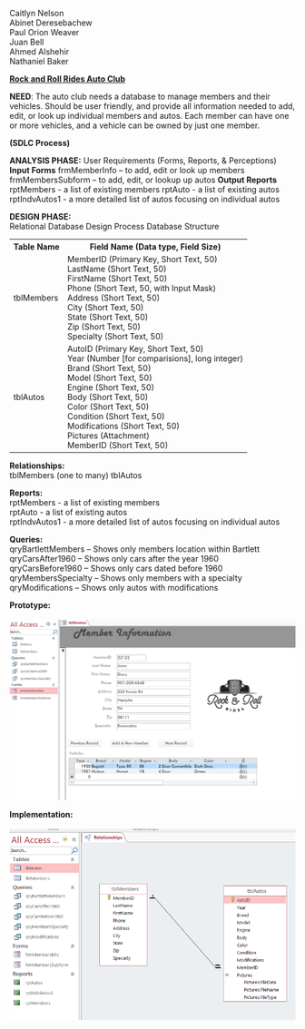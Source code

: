 Caitlyn Nelson<br>
Abinet Deresebachew<br>
Paul Orion Weaver<br>
Juan Bell<br>
Ahmed Alshehir<br>
Nathaniel Baker<br>

<div style="text-decoration: underline;"><strong>Rock and Roll Rides Auto Club</strong></div>

<strong>NEED</strong>: The auto club needs a database to manage members and their vehicles. Should be user friendly, and provide all information needed to add, edit, or look up individual members and autos. Each member can have one or more vehicles, and a vehicle can be owned by just one member.

<strong>(SDLC Process)</strong>

<strong>ANALYSIS PHASE:</strong> User Requirements (Forms, Reports, & Perceptions)
<strong>Input Forms</strong>
frmMemberInfo – to add, edit or look up members
frmMembersSubform – to add, edit, or lookup up autos
<strong>Output Reports</strong>
rptMembers - a list of existing members
rptAuto - a list of existing autos
rptIndvAutos1 - a more detailed list of autos focusing on individual autos<br>

<strong>DESIGN PHASE:</strong><br>Relational Database Design Process Database Structure<br>


<table>
	<tr>
		<th>Table Name</th>
		<th>Field Name (Data type, Field Size)</th>
	</tr>
	<tr>
		<td>tblMembers</td>
		<td>MemberID (Primary Key, Short Text, 50)<br>
			LastName (Short Text, 50)<br>
			FirstName (Short Text, 50)<br>
			Phone (Short Text, 50, with Input Mask)<br>
			Address (Short Text, 50)<br>
			City (Short Text, 50)<br>
			State (Short Text, 50)<br>
			Zip (Short Text, 50)<br>
			Specialty (Short Text, 50)<br>
		</td>
	</tr>
	<tr>
		<td>tblAutos</td>
		<td>AutoID (Primary Key, Short Text, 50)<br>
			Year (Number [for comparisions], long integer)<br>
			Brand (Short Text, 50)<br>
			Model (Short Text, 50)<br>
			Engine (Short Text, 50)<br>
			Body (Short Text, 50)<br>
			Color (Short Text, 50)<br>
			Condition (Short Text, 50)<br>
			Modifications (Short Text, 50)<br>
			Pictures (Attachment)<br>
			MemberID (Short Text, 50)<br>
		</td>
	</tr>
</table>


<strong>Relationships:</strong><br>
	tblMembers (one to many) tblAutos

<strong>Reports:</strong><br>
	rptMembers - a list of existing members<br>
	rptAuto - a list of existing autos<br>
	rptIndvAutos1 - a more detailed list of autos focusing on individual autos<br>
	
<strong>Queries:</strong><br>
	qryBartlettMembers – Shows only members location within Bartlett<br>
	qryCarsAfter1960 – Shows only cars after the year 1960<br>
	qryCarsBefore1960 – Shows only cars dated before 1960<br>
	qryMembersSpecialty – Shows only members with a specialty <br>
	qryModifications – Shows only autos with modifications<br>

<strong>Prototype:</strong><br><br>
![](images/prototype.png)

<strong>Implementation:</strong><br><br>
![](images/implementation.png)
